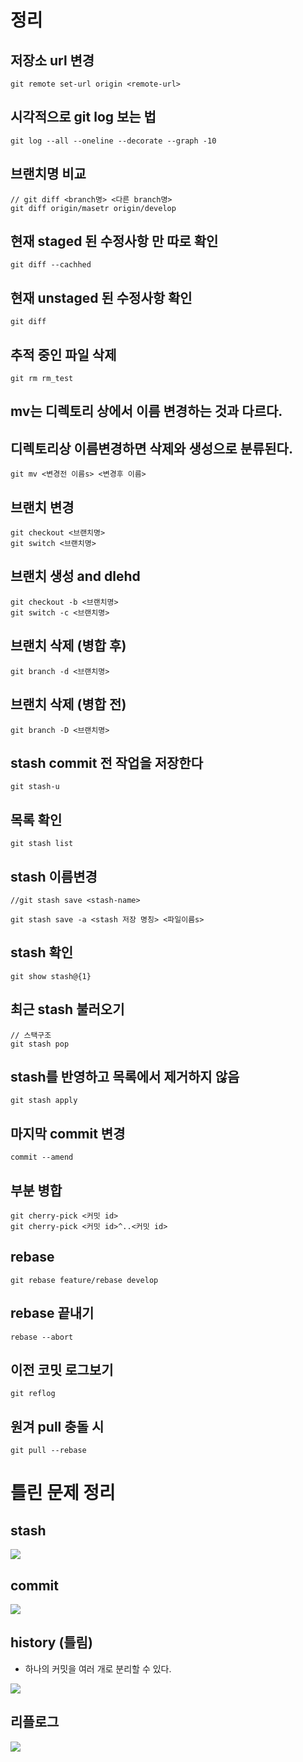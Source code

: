# 정리

## 저장소 url 변경
```
git remote set-url origin <remote-url>
```

## 시각적으로 git log 보는 법
```
git log --all --oneline --decorate --graph -10
```

## 브랜치명 비교
```
// git diff <branch명> <다른 branch명> 
git diff origin/masetr origin/develop
```

## 현재 staged 된 수정사항 만 따로 확인
```
git diff --cachhed
```

## 현재 unstaged 된 수정사항 확인
```
git diff
```

## 추적 중인 파일 삭제
```
git rm rm_test
```

## mv는 디렉토리 상에서 이름 변경하는 것과 다르다.
## 디렉토리상 이름변경하면 삭제와 생성으로 분류된다.
```
git mv <변경전 이름s> <변경후 이름>
```
## 브랜치 변경
```
git checkout <브랜치명>
git switch <브랜치명>
```
## 브랜치 생성 and dlehd
```
git checkout -b <브랜치명>
git switch -c <브랜치명>
``` 

## 브랜치 삭제 (병합 후)
```
git branch -d <브랜치명>
```

## 브랜치 삭제 (병합 전)
```
git branch -D <브랜치명>
```

## stash commit 전 작업을 저장한다
```
git stash-u
```

## 목록 확인
```
git stash list
```

## stash 이름변경
```
//git stash save <stash-name>

git stash save -a <stash 저장 명칭> <파일이름s>
```

## stash 확인
```
git show stash@{1}
```

## 최근 stash 불러오기
```
// 스택구조
git stash pop
```

## stash를 반영하고 목록에서 제거하지 않음
```
git stash apply
```
## 마지막 commit 변경
```
commit --amend
```

## 부분 병합
```
git cherry-pick <커밋 id>
git cherry-pick <커밋 id>^..<커밋 id>
```

## rebase
```
git rebase feature/rebase develop
```

## rebase 끝내기
```
rebase --abort
```

## 이전 코밋 로그보기
```
git reflog
```

## 원겨 pull 충돌 시
```
git pull --rebase
```
 
# 틀린 문제 정리

## stash
![](2021-01-13-04-47-12.png)

## commit
![](2021-01-13-04-50-25.png)

## history (틀림)
- 하나의 커밋을 여러 개로 분리할 수 있다.
  
![](2021-01-13-04-59-42.png)

## 리플로그
![](2021-01-13-05-01-03.png)